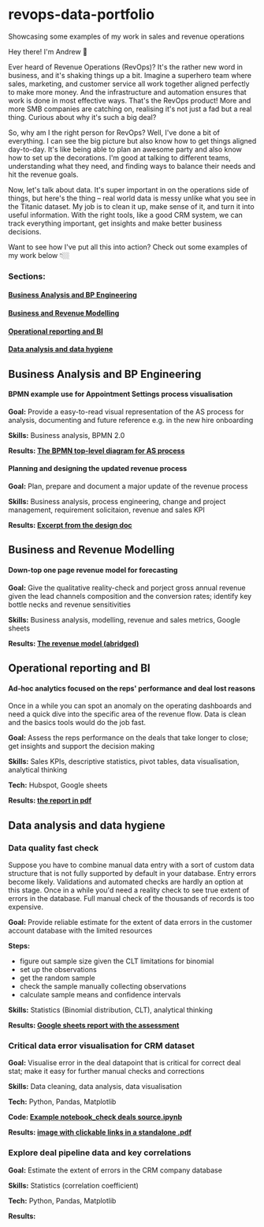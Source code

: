 # revops-data-portfolio
Showcasing some examples of my work in sales and revenue operations

Hey there! I'm Andrew 👋

Ever heard of Revenue Operations (RevOps)? It's the rather new word in business, and it's shaking things up a bit. Imagine a superhero team where sales, marketing, and customer service all work together aligned perfectly to make more money. And the infrastructure and automation ensures that work is done in most effective ways. That's the RevOps product! More and more SMB companies are catching on, realising it's not just a fad but a real thing. Curious about why it's such a big deal?

So, why am I the right person for RevOps? Well, I've done a bit of everything. I can see the big picture but also know how to get things aligned day-to-day. It's like being able to plan an awesome party and also know how to set up the decorations. I'm good at talking to different teams, understanding what they need, and finding ways to balance their needs and hit the revenue goals.

Now, let's talk about data. It's super important in on the operations side of things, but here's the thing – real world data is messy unlike what you see in the Titanic dataset. My job is to clean it up, make sense of it, and turn it into useful information. With the right tools, like a good CRM system, we can track everything important, get insights and make better business decisions.

Want to see how I've put all this into action? Check out some examples of my work below 👇🏼

### Sections:
#### [Business Analysis and BP Engineering](#business-analysis-and-bp-engineering-1)
#### [Business and Revenue Modelling](#business-and-revenue-modelling-1)
#### [Operational reporting and BI](#operational-reporting-and-bi-1)
#### [Data analysis and data hygiene](#data-analysis-and-data-hygiene-1) 

## Business Analysis and BP Engineering
#### BPMN example use for Appointment Settings process visualisation

__Goal:__ Provide a easy-to-read visual representation of the AS process for analysis, documenting and future reference e.g. in the new hire onboarding

__Skills:__ Business analysis, BPMN 2.0

__Results: [The BPMN top-level diagram for AS process]()__

#### Planning and designing the updated revenue process

__Goal:__ Plan, prepare and document a major update of the revenue process  

__Skills:__ Business analysis, process engineering, change and project management, requirement solicitaion, revenue and sales KPI

__Results: [Excerpt from the design doc]()__

## Business and Revenue Modelling
#### Down-top one page revenue model for forecasting

__Goal:__ Give the qualitative reality-check and porject gross annual revenue given the lead channels composition and the conversion rates; identify key bottle necks and revenue sensitivities

__Skills:__ Business analysis, modelling, revenue and sales metrics, Google sheets

__Results: [The revenue model (abridged)]()__
   

## Operational reporting and BI

#### Ad-hoc analytics focused on the reps' performance and deal lost reasons

Once in a while you can spot an anomaly on the operating dashboards and need a quick dive into the specific area of the revenue flow. Data is clean and the basics tools would do the job fast.

__Goal:__ Assess the reps performance on the deals that take longer to close; get insights and support the decision making  

__Skills:__ Sales KPIs, descriptive statistics, pivot tables, data visualisation, analytical thinking

__Tech:__ Hubspot, Google sheets

__Results: [the report in pdf](https://github.com/outovhush/revops-data-portfolio/blob/main/Ad-hoc%20reports_AE%20WR%20lost%20deals%20quickstat_anon.pdf)__


## Data analysis and data hygiene
### Data quality fast check

Suppose you have to combine manual data entry with a sort of custom data structure that is not fully supported by default in your database. Entry errors become likely. Validations and automated checks are hardly an option at this stage. Once in a while you'd need a reality check to see true extent of errors in the database. Full manual check of the thousands of records is too expensive.
     
__Goal:__ Provide reliable estimate for the extent of data errors in the customer account database with the limited resources

__Steps:__
- figure out sample size given the CLT limitations for binomial
- set up the observations
- get the random sample
- check the sample manually collecting observations
- calculate sample means and confidence intervals

__Skills:__ Statistics (Binomial distribution, CLT), analytical thinking

__Results: [Google sheets report with the assessment](https://docs.google.com/spreadsheets/d/107Ku2k5vmR8ulyRyZNqTPoGAuRe9W2vTZqMGrSvtl5c/edit?gid=1064755575#gid=1064755575)__


### Critical data error visualisation for CRM dataset

__Goal:__ Visualise error in the deal datapoint that is critical for correct deal stat; make it easy for further manual checks and corrections  

__Skills:__ Data cleaning, data analysis, data visualisation

__Tech:__ Python, Pandas, Matplotlib

__Code: [Example notebook_check deals source.ipynb](https://github.com/outovhush/revops-data-portfolio/blob/main/Example%20notebook_check%20deals%20source.ipynb)__

__Results: [image with clickable links in a standalone .pdf](https://github.com/outovhush/revops-data-portfolio/blob/main/deal_source_plot_Create_date.pdf)__


### Explore deal pipeline data and key correlations

__Goal:__ Estimate the extent of errors in the CRM company database 

__Skills:__ Statistics (correlation coefficient)

__Tech:__ Python, Pandas, Matplotlib

__Results:__ 




